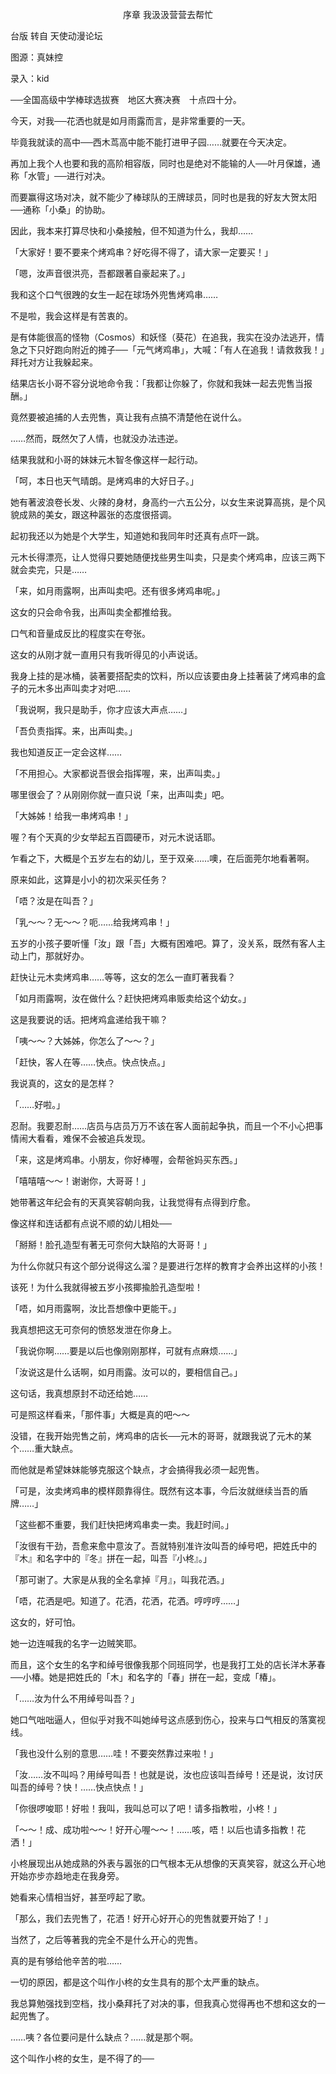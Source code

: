 <p align="center">序章 我汲汲营营去帮忙</p>

台版 转自 天使动漫论坛

图源：真妹控

录入：kid

──全国高级中学棒球选拔赛　地区大赛决赛　十点四十分。

今天，对我──花洒也就是如月雨露而言，是非常重要的一天。

毕竟我就读的高中──西木茑高中能不能打进甲子园……就要在今天决定。

再加上我个人也要和我的高阶相容版，同时也是绝对不能输的人──叶月保雄，通称「水管」──进行对决。

而要赢得这场对决，就不能少了棒球队的王牌球员，同时也是我的好友大贺太阳──通称「小桑」的协助。

因此，我本来打算尽快和小桑接触，但不知道为什么，我却……

「大家好！要不要来个烤鸡串？好吃得不得了，请大家一定要买！」

「嗯，汝声音很洪亮，吾都跟著自豪起来了。」

我和这个口气很跩的女生一起在球场外兜售烤鸡串……

不是啦，我会这样是有苦衷的。

是有体能很高的怪物（Cosmos）和妖怪（葵花）在追我，我实在没办法逃开，情急之下只好跑向附近的摊子──「元气烤鸡串」，大喊：「有人在追我！请救救我！」拜托对方让我躲起来。

结果店长小哥不容分说地命令我：「我都让你躲了，你就和我妹一起去兜售当报酬。」

竟然要被追捕的人去兜售，真让我有点搞不清楚他在说什么。

……然而，既然欠了人情，也就没办法违逆。

结果我就和小哥的妹妹元木智冬像这样一起行动。

「呵，本日也天气晴朗。是烤鸡串的大好日子。」

她有著波浪卷长发、火辣的身材，身高约一六五公分，以女生来说算高挑，是个风貌成熟的美女，跟这种嚣张的态度很搭调。

起初我还以为她是个大学生，知道她和我同年时还真有点吓一跳。

元木长得漂亮，让人觉得只要她随便找些男生叫卖，只是卖个烤鸡串，应该三两下就会卖完，只是……

「来，如月雨露啊，出声叫卖吧。还有很多烤鸡串呢。」

这女的只会命令我，出声叫卖全都推给我。

口气和音量成反比的程度实在夸张。

这女的从刚才就一直用只有我听得见的小声说话。

我身上挂的是冰桶，装著要搭配卖的饮料，所以应该要由身上挂著装了烤鸡串的盒子的元木多出声叫卖才对吧……

「我说啊，我只是助手，你才应该大声点……」

「吾负责指挥。来，出声叫卖。」

我也知道反正一定会这样……

「不用担心。大家都说吾很会指挥喔，来，出声叫卖。」

哪里很会了？从刚刚你就一直只说「来，出声叫卖」吧。

「大姊姊！给我一串烤鸡串！」

喔？有个天真的少女举起五百圆硬币，对元木说话耶。

乍看之下，大概是个五岁左右的幼儿，至于双亲……噢，在后面莞尔地看著啊。

原来如此，这算是小小的初次采买任务？

「唔？汝是在叫吾？」

「乳～～？无～～？呃……给我烤鸡串！」

五岁的小孩子要听懂「汝」跟「吾」大概有困难吧。算了，没关系，既然有客人主动上门，那就好办。

赶快让元木卖烤鸡串……等等，这女的怎么一直盯著我看？

「如月雨露啊，汝在做什么？赶快把烤鸡串贩卖给这个幼女。」

这是我要说的话。把烤鸡盒递给我干嘛？

「咦～～？大姊姊，你怎么了～～？」

「赶快，客人在等……快点。快点快点。」

我说真的，这女的是怎样？

「……好啦。」

忍耐。我要忍耐……店员与店员万万不该在客人面前起争执，而且一个不小心把事情闹大看看，难保不会被追兵发现。

「来，这是烤鸡串。小朋友，你好棒喔，会帮爸妈买东西。」

「嘻嘻嘻～～！谢谢你，大哥哥！」

她带著这年纪会有的天真笑容朝向我，让我觉得有点得到疗愈。

像这样和连话都有点说不顺的幼儿相处──

「掰掰！脸孔造型有著无可奈何大缺陷的大哥哥！」

为什么你就只有这个部分说得这么溜？是要进行怎样的教育才会养出这样的小孩！

该死！为什么我就得被五岁小孩揶揄脸孔造型啦！

「唔，如月雨露啊，汝比吾想像中更能干。」

我真想把这无可奈何的愤怒发泄在你身上。

「我说你啊……要是以后也像刚刚那样，可就有点麻烦……」

「汝说这是什么话啊，如月雨露。汝可以的，要相信自己。」

这句话，我真想原封不动还给她……

可是照这样看来，「那件事」大概是真的吧～～

没错，在我开始兜售之前，烤鸡串的店长──元木的哥哥，就跟我说了元木的某个……重大缺点。

而他就是希望妹妹能够克服这个缺点，才会搞得我必须一起兜售。

「可是，汝卖烤鸡串的模样颇靠得住。既然有这本事，今后汝就继续当吾的盾牌……」

「这些都不重要，我们赶快把烤鸡串卖一卖。我赶时间。」

「汝很有干劲，吾愈来愈中意汝了。吾就特别准许汝叫吾的绰号吧，把姓氏中的『木』和名字中的『冬』拼在一起，叫吾『小柊』。」

「那可谢了。大家是从我的全名拿掉『月』，叫我花洒。」

「唔，花洒是吧。知道了。花洒，花洒，花洒。哼哼哼……」

这女的，好可怕。

她一边连喊我的名字一边贼笑耶。

而且，这个女生的名字和绰号很像我那个同班同学，也是我打工处的店长洋木茅春──小椿。她是把姓氏的「木」和名字的「春」拼在一起，变成「椿」。

「……汝为什么不用绰号叫吾？」

她口气咄咄逼人，但似乎对我不叫她绰号这点感到伤心，投来与口气相反的落寞视线。

「我也没什么别的意思……哇！不要突然靠过来啦！」

「汝……汝不叫吗？用绰号叫吾！也就是说，汝也应该叫吾绰号！还是说，汝讨厌叫吾的绰号？快！……快点快点！」

「你很啰唆耶！好啦！我叫，我叫总可以了吧！请多指教啦，小柊！」

「～～！成、成功啦～～！好开心喔～～！……咳，唔！以后也请多指教！花洒！」

小柊展现出从她成熟的外表与嚣张的口气根本无从想像的天真笑容，就这么开心地开始亦步亦趋地走在我身旁。

她看来心情相当好，甚至哼起了歌。

「那么，我们去兜售了，花洒！好开心好开心的兜售就要开始了！」

当然了，之后等著我的完全不是什么开心的兜售。

真的是有够给他辛苦的啦……

一切的原因，都是这个叫作小柊的女生具有的那个太严重的缺点。

我总算勉强找到空档，找小桑拜托了对决的事，但我真心觉得再也不想和这女的一起兜售了。

……咦？各位要问是什么缺点？……就是那个啊。

这个叫作小柊的女生，是不得了的──

